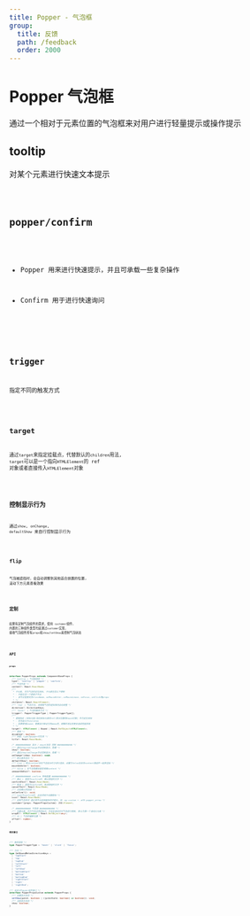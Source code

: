```yaml
---
title: Popper - 气泡框
group:
  title: 反馈
  path: /feedback
  order: 2000
---
```


# Popper 气泡框

通过一个相对于元素位置的气泡框来对用户进行轻量提示或操作提示

## tooltip

对某个元素进行快速文本提示

<code src="./demo.tsx" />

## popper/confirm

- Popper 用来进行快速提示，并且可承载一些复杂操作

- Confirm 用于进行快速询问

<code src="./type.tsx" />

## trigger

指定不同的触发方式

<code src="./demo2.tsx" />

## target

通过`target`来指定挂载点，代替默认的`children`用法, `target`可以是一个指向`HTMLElement`的 ref 对象或者直接传入`HTMLElement`对象

<code src="./demo3.tsx" />

## 控制显示行为

通过`show`, `onChange`, `defaultShow` 来自行控制显示行为

<code src="./show.tsx" />

## flip

气泡被遮挡时，会自动调整到其他适合放置的位置, 滚动下方元素查看效果

<code src="./demo4.tsx" />

## 定制

如果有定制气泡组件的需求，使用 `customer`组件, 内置的三种组件类型均是通过`customer`实现, 接收气泡组件所有`props`和`show`/`setShow`来控制气泡状态

<code src="./coustom.tsx" />

## API

**`props`**

```ts
interface PopperProps extends ComponentBaseProps {
  /** tooltip | 气泡框类型 */
  type?: 'tooltip' | 'popper' | 'confirm';
  /** 气泡内容 */
  content?: React.ReactNode;
  /**
   * 子元素, 作为气泡的定位目标, 子元素包含以下限制
   * - 只能包含一个直接子节点
   * - 该节点能够支持className、onMouseEnter、onMouseLeave、onFocus、onClick等props
   * */
  children?: React.ReactElement;
  /** 'top' | 气泡方向, 会根据气泡的遮挡情况自动调整 */
  direction?: DirectionKeys;
  /** 'hover' | 气泡的触发方式 */
  trigger?: PopperTriggerType | PopperTriggerType[];
  /**
   * 直接指定 [目标元素/指向目标元素的ref/表示位置的Bound对象] 作为定位目标
   * - 优先级大于children
   * - 如果使用bound，需要自行保证它的memo性，频繁的地址变更会造成性能损耗
   * */
  target?: HTMLElement | Bound | React.RefObject<HTMLElement>;
  /** 禁用 */
  disabled?: boolean;
  /** 标题，type为popper时生效 */
  title?: React.ReactNode;

  /* ############ 显示 / mount状态 控制 ############ */
  /** 通过show/onChange手动控制显示、隐藏 */
  show?: boolean;
  /** 通过show/onChange手动控制显示、隐藏 */
  onChange?(show: boolean): void;
  /** 默认是否显示 */
  defaultShow?: boolean;
  /** true | 默认content会在气泡显示时才进行渲染，设置为false后会将content随组件一起预渲染 */
  mountOnEnter?: boolean;
  /** false | 在气泡隐藏会是否销毁content */
  unmountOnExit?: boolean;

  /* ############ confirm 特有配置 ############ */
  /** 确认 | 类型为confirm时，确认按钮的文字 */
  confirmText?: React.ReactNode;
  /** 取消 | 类型为confirm时，取消按钮的文字 */
  cancelText?: React.ReactNode;
  /** 点击确认的回调 */
  onConfirm?(): void;
  /** type为confirm时, 此选项用于设置图标 */
  icon?: React.ReactNode;
  /** 定制气泡样式 通过根节点选择器来命中箭头，如 .my-custom + .m78-popper_arrow */
  customer?(props: PopperPropsCustom): JSX.Element;

  /* ############ 不常用 ############ */
  /** 包裹元素，作为气泡边界的标识，并会在滚动时对气泡进行更新, 默认为第一个滚动父元素 */
  wrapEl?: HTMLElement | React.RefObject<any>;
  /** 12 | 气泡的偏移位置 */
  offset?: number;
}
```

**`相关接口`**

```ts
/** 触发类型 */
type PopperTriggerType = 'hover' | 'click' | 'focus';

/** 方向 */
type GetBoundMetasDirectionKeys =
  | 'topStart'
  | 'top'
  | 'topEnd'
  | 'leftStart'
  | 'left'
  | 'leftEnd'
  | 'bottomStart'
  | 'bottom'
  | 'bottomEnd'
  | 'rightStart'
  | 'right'
  | 'rightEnd';

/** 自定义Popper组件接口 */
interface PopperPropsCustom extends PopperProps {
  /** 设置显示状态 */
  setShow(patch: boolean | ((prevState: boolean) => boolean)): void;
  /** 当前显示状态 */
  show: boolean;
}
```
